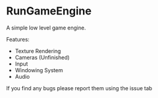 # RunGameEngine

A simple low level game engine.

Features:

- Texture Rendering
- Cameras (Unfinished) 
- Input
- Windowing System
- Audio 

If you find any bugs please report them using the issue tab
